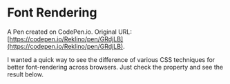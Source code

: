 # Font Rendering

A Pen created on CodePen.io. Original URL: [https://codepen.io/Reklino/pen/GRdjLB](https://codepen.io/Reklino/pen/GRdjLB).

I wanted a quick way to see the difference of various CSS techniques for better font-rendering across browsers. Just check the property and see the result below.